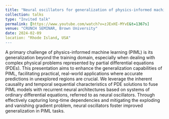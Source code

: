 ```yaml
---
title: "Neural oscillators for generalization of physics-informed machine learning"
collection: talks
type: "Invited talk"
permalink: [https://www.youtube.com/watch?v=zJExHI-MYvE&t=1367s]
venue: "CRUNCH SEMINAR, Brown University"
date: 2024-02-09
location: "Rhode Island, USA"
---
```


A primary challenge of physics-informed machine learning (PIML) is its generalization beyond the training domain, especially when dealing with complex physical problems represented by partial differential equations (PDEs). This presentation aims to enhance the generalization capabilities of PIML, facilitating practical, real-world applications where accurate predictions in unexplored regions are crucial. We leverage the inherent causality and temporal sequential characteristics of PDE solutions to fuse PIML models with recurrent neural architectures based on systems of ordinary differential equations, referred to as neural oscillators. Through effectively capturing long-time dependencies and mitigating the exploding and vanishing gradient problem, neural oscillators foster improved generalization in PIML tasks. 

